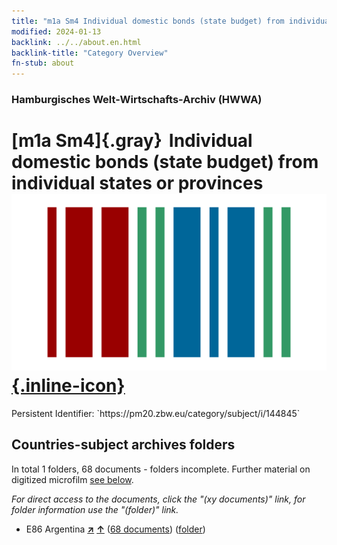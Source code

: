 ```yaml
---
title: "m1a Sm4 Individual domestic bonds (state budget) from individual states or provinces"
modified: 2024-01-13
backlink: ../../about.en.html
backlink-title: "Category Overview"
fn-stub: about
---
```


### Hamburgisches Welt-Wirtschafts-Archiv (HWWA)

# [m1a Sm4]{.gray}&#8201; Individual domestic bonds (state budget) from individual states or provinces &#160; [![Wikidata](/images/Wikidata-logo.svg "Wikidata"){.inline-icon}](http://www.wikidata.org/entity/Q104700297)

<div class="hint">Persistent Identifier: `https://pm20.zbw.eu/category/subject/i/144845`</div>







## Countries-subject archives folders







In total 1 folders, 68 documents - folders incomplete. Further material on digitized microfilm [see below](#filmsections).

_For direct access to the documents, click the "(xy documents)" link, for folder information use the "(folder)" link._


- E86 Argentina [**&nearr;**](../../../geo/i/141692/about.en.html "Argentina (all folders)") [**&uarr;**](../../../geo/about.en.html#E86 "Country category system") (<a href="https://pm20.zbw.eu/iiifview/folder/sh/141692,144845" title="about: Argentina : Individual domestic bonds (state budget) from individual states or provinces" target="_blank">68 documents</a>) ([folder](../../../../folder/sh/1416xx/141692/1448xx/144845/about.en.html))



<a id="filmsections" />













